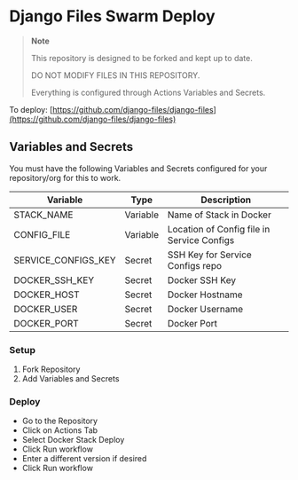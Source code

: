 # Django Files Swarm Deploy

> **Note**
>
> This repository is designed to be forked and kept up to date.
> 
> DO NOT MODIFY FILES IN THIS REPOSITORY.
> 
> Everything is configured through Actions Variables and Secrets.

To deploy: [https://github.com/django-files/django-files](https://github.com/django-files/django-files)

## Variables and Secrets

You must have the following Variables and Secrets configured for your repository/org for this to work.

| Variable            | Type     | Description                                |
|---------------------|----------|--------------------------------------------|
| STACK_NAME          | Variable | Name of Stack in Docker                    |
| CONFIG_FILE         | Variable | Location of Config file in Service Configs |
| SERVICE_CONFIGS_KEY | Secret   | SSH Key for Service Configs repo           |
| DOCKER_SSH_KEY      | Secret   | Docker SSH Key                             |
| DOCKER_HOST         | Secret   | Docker Hostname                            |
| DOCKER_USER         | Secret   | Docker Username                            |
| DOCKER_PORT         | Secret   | Docker Port                                |

### Setup

1. Fork Repository
2. Add Variables and Secrets

### Deploy

- Go to the Repository
- Click on Actions Tab
- Select Docker Stack Deploy
- Click Run workflow
- Enter a different version if desired
- Click Run workflow
